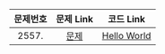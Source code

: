 
|문제번호|문제 Link|코드 Link|
| :--------: | :--------: | :--------: |
|2557.| [문제](https://www.acmicpc.net/problem/2557) |[Hello World](https://github.com/donghyunele/algorithm/blob/20190925/190925/2557.py)|
